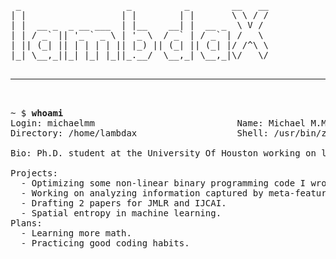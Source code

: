 <pre>
 _                    _          _        __   __
| |                  | |        | |       \ \ / /
| |  __ _  _ __ ___  | |__    __| |  __ _  \ V / 
| | / _` || '_ ` _ \ | '_ \  / _` | / _` | /   \ 
| || (_| || | | | | || |_) || (_| || (_| |/ /^\ \
|_| \__,_||_| |_| |_||_.__/  \__,_| \__,_|\/   \/
                                                 
<hr>

~ $ <strong>whoami</strong>
Login: michaelmm                           Name: Michael M.Meskhi
Directory: /home/lambdax                   Shell: /usr/bin/zsh

Bio: Ph.D. student at the University Of Houston working on learning to learn problems such as meta-learning, knowledge representation, and explainable AI.

Projects:
  - Optimizing some non-linear binary programming code I wrote.
  - Working on analyzing information captured by meta-features.
  - Drafting 2 papers for JMLR and IJCAI.
  - Spatial entropy in machine learning.
Plans:
  - Learning more math.
  - Practicing good coding habits.
</pre>

<!--
**MichaelMMeskhi/michaelmmeskhi** is a ✨ _special_ ✨ repository because its `README.md` (this file) appears on your GitHub profile.

Here are some ideas to get you started:

- 🔭 I’m currently working on ...
- 🌱 I’m currently learning ...
- 👯 I’m looking to collaborate on ...
- 🤔 I’m looking for help with ...
- 💬 Ask me about ...
- 📫 How to reach me: ...
- 😄 Pronouns: ...
- ⚡ Fun fact: ...
-->
